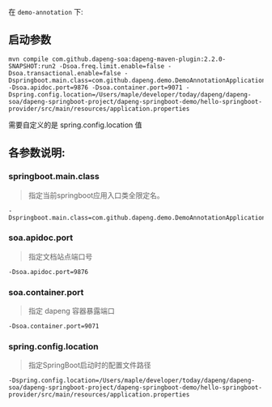 在 `demo-annotation` 下:

## 启动参数

```
mvn compile com.github.dapeng-soa:dapeng-maven-plugin:2.2.0-SNAPSHOT:run2 -Dsoa.freq.limit.enable=false -Dsoa.transactional.enable=false -Dspringboot.main.class=com.github.dapeng.demo.DemoAnnotationApplication -Dsoa.apidoc.port=9876 -Dsoa.container.port=9071 -Dspring.config.location=/Users/maple/developer/today/dapeng/dapeng-soa/dapeng-springboot-project/dapeng-springboot-demo/hello-springboot-provider/src/main/resources/application.properties
```
需要自定义的是  spring.config.location 值

## 各参数说明:

### springboot.main.class

> 指定当前springboot应用入口类全限定名。

```
-Dspringboot.main.class=com.github.dapeng.demo.DemoAnnotationApplication 
```

### soa.apidoc.port

> 指定文档站点端口号

```
-Dsoa.apidoc.port=9876 
```

### soa.container.port

> 指定 dapeng 容器暴露端口

```
-Dsoa.container.port=9071
```

### spring.config.location

> 指定SpringBoot启动时的配置文件路径

```
-Dspring.config.location=/Users/maple/developer/today/dapeng/dapeng-soa/dapeng-springboot-project/dapeng-springboot-demo/hello-springboot-provider/src/main/resources/application.properties
```




